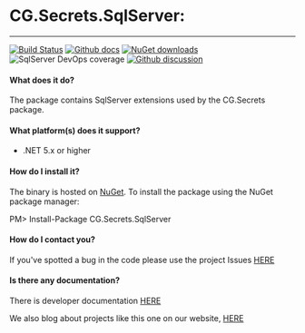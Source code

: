 # CG.Secrets.SqlServer: 
---
[![Build Status](https://dev.azure.com/codegator/CG.Secrets.SqlServer/_apis/build/status/CodeGator.CG.Secrets.SqlServer?branchName=master)](https://dev.azure.com/codegator/CG.Secrets.SqlServer/_build/latest?definitionId=1&branchName=master)
[![Github docs](https://img.shields.io/static/v1?label=Documentation&message=online&color=blue)](https://codegator.github.io/CG.Secrets.SqlServer/)
[![NuGet downloads](https://img.shields.io/nuget/dt/CG.Secrets.SqlServer.svg?style=flat)](https://nuget.org/packages/CG.Secrets.SqlServer)
![SqlServer DevOps coverage](https://img.shields.io/azure-devops/coverage/codegator/CG.Secrets.SqlServer/1)
[![Github discussion](https://img.shields.io/badge/Discussion-online-blue)](https://github.com/CodeGator/CG.Secrets.SqlServer/discussions)

#### What does it do?
The package contains SqlServer extensions used by the CG.Secrets package.

#### What platform(s) does it support?
* .NET 5.x or higher

#### How do I install it?
The binary is hosted on [NuGet](https://www.nuget.org/packages/CG.Secrets.SqlServer/). To install the package using the NuGet package manager:

PM> Install-Package CG.Secrets.SqlServer

#### How do I contact you?
If you've spotted a bug in the code please use the project Issues [HERE](https://github.com/CodeGator/CG.Secrets.SqlServer/issues)

#### Is there any documentation?
There is developer documentation [HERE](https://codegator.github.io/CG.Secrets.SqlServer/)

We also blog about projects like this one on our website, [HERE](http://www.codegator.com)